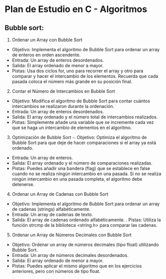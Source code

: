 # Plan de Estudio en C - Algoritmos

## Bubble sort:

1.  Ordenar un Array con Bubble Sort
- Objetivo: Implementa el algoritmo de Bubble Sort para ordenar un array de enteros en orden ascendente.
- Entrada: Un array de enteros desordenados.
- Salida: El array ordenado de menor a mayor.
- Pistas: Usa dos ciclos for, uno para recorrer el array y otro para comparar y hacer el intercambio de los elementos. Recuerda que cada pasada coloca el número más grande en su posición final.

2.  Contar el Número de Intercambios en Bubble Sort
- Objetivo: Modifica el algoritmo de Bubble Sort para contar cuántos intercambios se realizaron durante la ordenación.
- Entrada: Un array de enteros desordenados.
- Salida: El array ordenado y el número total de intercambios realizados.
- Pistas: Simplemente añade una variable que se incremente cada vez que se haga un intercambio de elementos en el algoritmo.

3.  Optimización de Bubble Sort
-. Objetivo: Optimiza el algoritmo de Bubble Sort para que deje de hacer comparaciones si el array ya está ordenado. 
- Entrada: Un array de enteros.
- Salida: El array ordenado y el número de comparaciones realizadas.
- Pistas: Puedes añadir una bandera (flag) que se establece en false cuando no se realiza ningún intercambio en una pasada. Si no se realiza ningún intercambio en una pasada completa, el algoritmo debe detenerse.

4. Ordenar un Array de Cadenas con Bubble Sort
- Objetivo: Implementa el algoritmo de Bubble Sort para ordenar un array de cadenas (strings) alfabéticamente.
- Entrada: Un array de cadenas de texto.
- Salida: El array de cadenas ordenado alfabéticamente.
. Pistas: Utiliza la función strcmp de la biblioteca <string.h> para comparar las cadenas.

5.  Ordenar un Array de Números Decimales con Bubble Sort
- Objetivo: Ordenar un array de números decimales (tipo float) utilizando Bubble Sort.
- Entrada: Un array de números decimales desordenados.
- Salida: El array ordenado de menor a mayor.
- Pistas: Puedes aplicar el mismo algoritmo que en los ejercicios anteriores, pero con números de tipo float.